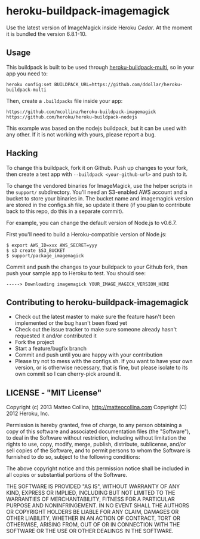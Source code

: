 heroku-buildpack-imagemagick
===========================

Use the latest version of ImageMagick inside Heroku _Cedar_.
At the moment it is bundled the version 6.8.1-10.

## Usage

This buildpack is built to be used through 
[heroku-buildpack-multi](https://github.com/ddollar/heroku-buildpack-multi),
so in your app you need to:
```
heroku config:set BUILDPACK_URL=https://github.com/ddollar/heroku-buildpack-multi
```

Then, create a `.buildpacks` file inside your app:
```
https://github.com/mcollina/heroku-buildpack-imagemagick
https://github.com/heroku/heroku-buildpack-nodejs
```

This example was based on the nodejs buildpack, but it can be used with
any other.
If it is not working with yours, please report a bug.

## Hacking

To change this buildpack, fork it on Github.  Push up changes to your fork,
then create a test app with `--buildpack <your-github-url>` and push to it.

To change the vendored binaries for ImageMagick, use the helper scripts
in the `support/` subdirectory. 
You'll need an S3-enabled AWS account and a bucket to store your
binaries in.
The bucket name and imagemagick version are stored in the configs.sh file,
so update it there (if you plan to contribute back to this repo, do this 
in a separate commit).

For example, you can change the default version of Node.js to v0.6.7.

First you'll need to build a Heroku-compatible version of Node.js:

    $ export AWS_ID=xxx AWS_SECRET=yyy
    $ s3 create $S3_BUCKET
    $ support/package_imagemagick

Commit and push the changes to your buildpack to your Github fork, then push your sample app to Heroku to test.  You should see:

    -----> Downloading imagemagick YOUR_IMAGE_MAGICK_VERSION_HERE

## Contributing to heroku-buildpack-imagemagick

* Check out the latest master to make sure the feature hasn't been
  implemented or the bug hasn't been fixed yet
* Check out the issue tracker to make sure someone already hasn't
  requested it and/or contributed it
* Fork the project
* Start a feature/bugfix branch
* Commit and push until you are happy with your contribution
* Please try not to mess with the configs.sh. If you
  want to have your own version, or is otherwise necessary, that is
  fine, but please isolate to its own commit so I can cherry-pick around
  it.

## LICENSE - "MIT License"

Copyright (c) 2013 Matteo Collina, http://matteocollina.com
Copyright (C) 2012 Heroku, Inc.

Permission is hereby granted, free of charge, to any person
obtaining a copy of this software and associated documentation
files (the "Software"), to deal in the Software without
restriction, including without limitation the rights to use,
copy, modify, merge, publish, distribute, sublicense, and/or sell
copies of the Software, and to permit persons to whom the
Software is furnished to do so, subject to the following
conditions:

The above copyright notice and this permission notice shall be
included in all copies or substantial portions of the Software.

THE SOFTWARE IS PROVIDED "AS IS", WITHOUT WARRANTY OF ANY KIND,
EXPRESS OR IMPLIED, INCLUDING BUT NOT LIMITED TO THE WARRANTIES
OF MERCHANTABILITY, FITNESS FOR A PARTICULAR PURPOSE AND
NONINFRINGEMENT. IN NO EVENT SHALL THE AUTHORS OR COPYRIGHT
HOLDERS BE LIABLE FOR ANY CLAIM, DAMAGES OR OTHER LIABILITY,
WHETHER IN AN ACTION OF CONTRACT, TORT OR OTHERWISE, ARISING
FROM, OUT OF OR IN CONNECTION WITH THE SOFTWARE OR THE USE OR
OTHER DEALINGS IN THE SOFTWARE.
